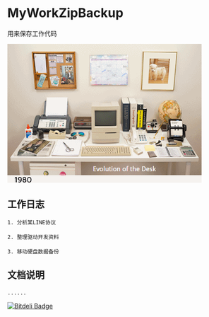 # MyWorkZipBackup
用来保存工作代码

![效果图](./assets/互联网时代.gif)

## 工作日志

    1. 分析某LINE协议

    2. 整理驱动开发资料

    3. 移动硬盘数据备份

## 文档说明
    
    ......


[![Bitdeli Badge](https://d2weczhvl823v0.cloudfront.net/luin/ranaly/trend.png)](http://xiaokang.blog.com/ "Bitdeli Badge")

